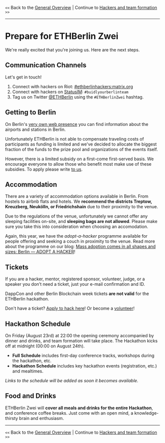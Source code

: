 `<<` Back to the [General Overview](./README.md) | Continue to [Hackers and team formation](./hackers.md) `>>`

---

# Prepare for ETHBerlin Zwei

We're really excited that you're joining us. Here are the next steps.

## Communication Channels

Let's get in touch!

1. Connect with hackers on Riot: [#ethberlinhackers:matrix.org](https://riot.im/app/#/room/#ethberlinhackers:matrix.org)
1. Connect with hackers on [StatusIM](https://status.im): `#buidlyourberlinteam`
1. Tag us on Twitter [@ETHBerlin](https://twitter.com/ETHBerlin) using the `#ETHBerlinZwei` hashtag.

## Getting to Berlin

On Berlin's [very own web presence](https://www.berlin.de/en/airports-and-stations/) you can find information about the airports and stations in Berlin.

Unfortunately ETHBerlin is not able to compensate traveling costs of participants as funding is limited and we've decided to allocate the biggest fraction of the funds to the prize pool and organizations of
the events itself. 

However, there is a limited subsidy on a first-come first-served basis. We encourage everyone to allow those who benefit most make use of these subsidies. To apply please write [to us](mailto:joinus@ethberlin.com).

## Accommodation

There are a variety of accommodation options available in Berlin. From hostels to airbnb flats and hotels. We **recommend the districts Treptow, Kreuzberg, Neukölln, or Friedrichshain** due to their proximity to the venue.

Due to the regulations of the venue, unfortunately we cannot offer any sleeping facilities on-site, and **sleeping bags are not allowed**. Please make sure you take this into consideration when choosing an accomodation.

Again, this year, we have the _adopt-a-hacker_ programme available for people offering and seeking a couch in proximity to the venue. Read more about the programme on our blog: [Mass adoption comes in all shapes and sizes: Berlin — ADOPT A HACKER](https://medium.com/ethberlin/mass-adoption-comes-in-all-shapes-and-sizes-berlin-adopt-a-hacker-154205a0dc27)!

## Tickets

If you are a hacker, mentor, registered sponsor, volunteer, judge, or a speaker you don’t need a ticket, just your e-mail confirmation and ID.

DappCon and other Berlin Blockchain week tickets **are not valid** for the ETHBerlin hackathon.

Don't have a ticket? [Apply to hack here](https://ethberlin.typeform.com/to/Ol7zeq)! Or become a [volunteer](./volunteers.md)!

## Hackathon Schedule

On Friday (August 23rd) at 22:00 the opening ceremony accompanied by dinner and drinks, and team formation will take place. The Hackathon kicks off at midnight (00:00 on August 24th).

-   **Full Schedule** includes first-day conference tracks, workshops during the hackathon, etc.
-   **Hackathon Schedule** includes key hackathon events (registration, etc.) and mealtimes.

_Links to the schedule will be added as soon it becomes available._

## Food and Drinks

ETHBerlin Zwei will **cover all meals and drinks for the entire Hackathon**, and conference coffee breaks. Just come with an open mind, a knowledge-thirsty brain and enthusiasm.

---

`<<` Back to the [General Overview](./README.md) | Continue to [Hackers and team formation](./hackers.md) `>>`
